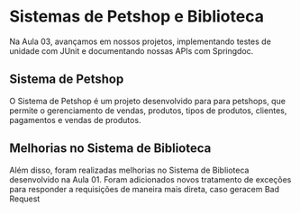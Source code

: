 # Sistemas de Petshop e Biblioteca


Na Aula 03, avançamos em nossos projetos, implementando testes de unidade com JUnit e documentando nossas APIs com Springdoc.

## Sistema de Petshop

O Sistema de Petshop é um projeto desenvolvido para para petshops, que permite o gerenciamento de vendas, produtos, tipos de produtos, clientes, pagamentos e vendas de produtos.

## Melhorias no Sistema de Biblioteca

Além disso, foram realizadas melhorias no Sistema de Biblioteca desenvolvido na Aula 01. Foram adicionados novos tratamento de exceções para responder a requisições de maneira mais direta, caso geracem Bad Request
